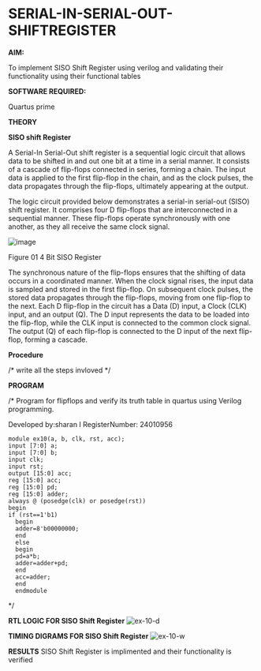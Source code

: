 # SERIAL-IN-SERIAL-OUT-SHIFTREGISTER

**AIM:**

To implement  SISO Shift Register using verilog and validating their functionality using their functional tables

**SOFTWARE REQUIRED:**

Quartus prime

**THEORY**

**SISO shift Register**

A Serial-In Serial-Out shift register is a sequential logic circuit that allows data to be shifted in and out one bit at a time in a serial manner. It consists of a cascade of flip-flops connected in series, forming a chain. The input data is applied to the first flip-flop in the chain, and as the clock pulses, the data propagates through the flip-flops, ultimately appearing at the output.

The logic circuit provided below demonstrates a serial-in serial-out (SISO) shift register. It comprises four D flip-flops that are interconnected in a sequential manner. These flip-flops operate synchronously with one another, as they all receive the same clock signal.

![image](https://github.com/naavaneetha/SERIAL-IN-SERIAL-OUT-SHIFTREGISTER/assets/154305477/e81c4072-37f9-46c6-8145-566764b74c3a)

Figure 01 4 Bit SISO Register

The synchronous nature of the flip-flops ensures that the shifting of data occurs in a coordinated manner. When the clock signal rises, the input data is sampled and stored in the first flip-flop. On subsequent clock pulses, the stored data propagates through the flip-flops, moving from one flip-flop to the next.
Each D flip-flop in the circuit has a Data (D) input, a Clock (CLK) input, and an output (Q). The D input represents the data to be loaded into the flip-flop, while the CLK input is connected to the common clock signal. The output (Q) of each flip-flop is connected to the D input of the next flip-flop, forming a cascade.

**Procedure**

/* write all the steps invloved */

**PROGRAM**

/* Program for flipflops and verify its truth table in quartus using Verilog programming.

Developed by:sharan I 
RegisterNumber: 24010956
```
module ex10(a, b, clk, rst, acc); 
input [7:0] a; 
input [7:0] b; 
input clk; 
input rst; 
output [15:0] acc; 
reg [15:0] acc; 
reg [15:0] pd; 
reg [15:0] adder; 
always @ (posedge(clk) or posedge(rst)) 
begin 
if (rst==1'b1) 
  begin 
  adder=8'b00000000; 
  end 
  else 
  begin 
  pd=a*b; 
  adder=adder+pd; 
  end 
  acc=adder; 
  end 
  endmodule
```


*/

**RTL LOGIC FOR SISO Shift Register**
![ex-10-d](https://github.com/user-attachments/assets/7e3e00c1-8ae7-499e-9583-642f350b56a9)

**TIMING DIGRAMS FOR SISO Shift Register**
![ex-10-w](https://github.com/user-attachments/assets/e1c108c9-847d-4787-9e5b-e62bbb68447e)

**RESULTS**
SISO Shift Register is implimented and their functionality is verified
